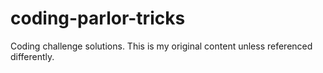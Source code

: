 # coding-parlor-tricks
Coding challenge solutions. This is my original content unless referenced differently.
